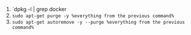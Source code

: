 1. `dpkg -l | grep docker
2. `sudo apt-get purge -y %everything from the previous command%`
3. `sudo apt-get autoremove -y --purge %everything from the previous command%`